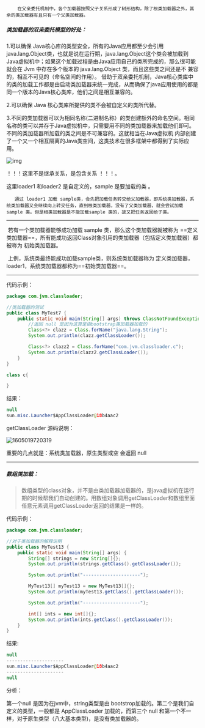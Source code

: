 		在父亲委托机制中，各个加载器按照父子关系形成了树形结构，除了根类加载器之外，其余的类加载器有且只有一个父类加载器。



##### 类加载器的双亲委托模型的好处：

1.可以确保 Java核心库的类型安全，所有的Java应用都至少会引用java.lang.Object类，也就是说在运行期，java.lang.Object这个类会被加载到Java虚拟机中；如果这个加载过程是由Java应用自己的类所完成的，那么很可能就会在 Jvm 中存在多个版本的 java.lang.Object 类，而且这些类之间还是不 兼容的，相互不可见的（命名空间的作用）。  借助于双亲委托机制，Java核心类库中的类的加载工作都是由启动类加载器来统一完成，从而确保了java应用使用的都是同一个版本的Java核心类库，他们之间是相互兼容的。

2.可以确保 Java 核心类库所提供的类不会被自定义的类所代替。

3.不同的类加载器可以为相同名称(二进制名称）的类创建额外的命名空间。相同名称的类可以并存于Java虚拟机中，只需要用不同的类加载器来加载他们即可。不同的类加载器所加载的类之间是不可兼容的。这就相当在Java虚拟机  内部创建了一个又一个相互隔离的Java类空间，这类技术在很多框架中都得到了实际应用。



![img](D:\softWares\Typora\TyporeStores\typora-user-images\{2C9823AB-03DA-49E0-8F7B-506E84994B62}.jpg)

！！！这里不是继承关系，是包含关系 ！！！。

这里loader1 和loader2 是自定义的，sample 是要加载的类 。

 	   通过 loader1 加载 sample类，会先把加载任务转交给父加载器，即系统类加载器，系统类加载器又会继续向上转交任务，直到根类加载器，没有了父类加载器，就会尝试加载 sample 类。但是根类加载器是不能加载sample 类的，故又把任务返回给子类。     

***

​		若有一个类加载器能够成功加载 sample 类，那么这个类加载器就被称为 ==定义类加载器==，所有能成功返回Class对象引用的类加载器（包括定义类加载器）都被称为 初始类加载器。

​		上例，系统类最终能成功加载sample类，则系统类加载器称为 定义类加载器，loader1，系统类加载器都称为==初始类加载器==。

***



代码示例：

```JAVA
package com.jvm.classloader;

//类加载器的测试
public class MyTest7 {
    public static void main(String[] args) throws ClassNotFoundException {
        //返回 null 是因为这算是由bootstrap类加载器加载的
        Class<?> clazz = Class.forName("java.lang.String");
        System.out.println(clazz.getClassLoader());

        Class<?> clazz2 = Class.forName("com.jvm.classloader.c");
        System.out.println(clazz2.getClassLoader());
    }
}

class c{

}
```

结果：

```JAVA
null
sun.misc.Launcher$AppClassLoader@18b4aac2
```



getClassLoader 源码说明：

![1605019720319](D:\softWares\Typora\TyporeStores\typora-user-images\1605019720319.png)



重要的几点就是：系统类加载器，原生类型或空 会返回 null

****



##### 数组类加载：

> ​    数组类型的class对象，并不是由类加载器加载器的，是java虚拟机在运行期的时候帮我们自动创建的。用数组对象调用getClassLoader和数组里面任意元素调用getClassLoader返回的结果是一样的。
>

代码示例：

```JAVA
package com.jvm.classloader;

//对于类加载器的解释说明
public class MyTest13 {
    public static void main(String[] args) {
        String[] strings = new String[]{};
        System.out.println(strings.getClass().getClassLoader());

        System.out.println("---------------------");

        MyTest13[] myTest13 = new MyTest13[]{};
        System.out.println(myTest13.getClass().getClassLoader());

        System.out.println("---------------------");

        int[] ints = new int[]{};
        System.out.println(ints.getClass().getClassLoader());
    }
}
```

结果:

```JAVA
null
---------------------
sun.misc.Launcher$AppClassLoader@18b4aac2
---------------------
null
```

分析：

第一个null 是因为在jvm中，string类型是由 bootstrop加载的。第二个是我们自定义的类型，一般都是 AppClassLoader 加载的，而第三个 null 和第一个不一样，对于原生类型（八大基本类型)，是没有类加载器的。